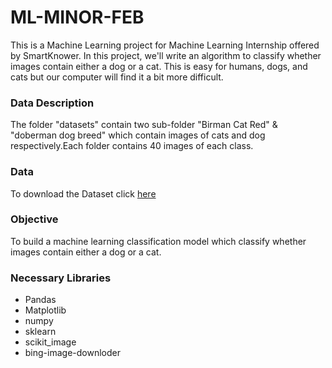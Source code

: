 # ML-MINOR-FEB
This is a Machine Learning project for Machine Learning Internship offered by SmartKnower.
In this project, we'll write an algorithm to classify whether images contain either a dog or a cat.  This is easy for humans, dogs, and cats but our computer will find it a bit more difficult.
### Data Description
The folder "datasets" contain two sub-folder "Birman Cat Red" & "doberman dog breed" which contain images of cats and dog respectively.Each folder contains 40 images of each class.
### Data
To download the Dataset click [here](https://drive.google.com/drive/folders/1nDOC97_Ule2PUUgDgFmkXOVpKvldQNDD)
### Objective
To build a machine learning classification model which classify whether images contain either a dog or a cat. 
### Necessary Libraries
- Pandas
- Matplotlib
- numpy
- sklearn
- scikit_image
- bing-image-downloder
